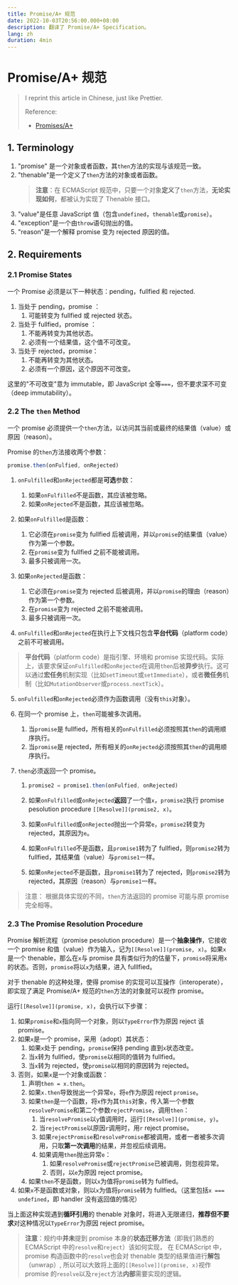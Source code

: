 ```yaml
---
title: Promise/A+ 规范
date: 2022-10-03T20:56:00.000+08:00
description: 翻译了 Promise/A+ Specification。
lang: zh
duration: 4min
---
```


# Promise/A+ 规范

> I reprint this article in Chinese, just like Prettier.
>
> Reference:
>
> - [Promises/A+](https://promisesaplus.com/)

## 1. Terminology

1. "promise" 是一个对象或者函数，其`then`方法的实现与该规范一致。
2. "thenable"是一个定义了`then`方法的对象或者函数。
   > **注意**：在 ECMAScript 规范中，只要一个对象**定义**了`then`方法，**无论实现如何**，都被认为实现了 Thenable 接口。
3. "value"是任意 JavaScript 值（包含`undefined`，`thenable`或`promise`）。
4. "exception"是一个由`throw`语句抛出的值。
5. "reason"是一个解释 promise 变为 rejected 原因的值。

## 2. Requirements

### 2.1 Promise States

一个 Promise 必须是以下一种状态：pending，fullfied 和 rejected.

1. 当处于 pending，promise ：
   1. 可能转变为 fullfied 或 rejected 状态。
2. 当处于 fullfied，promise ：
   1. 不能再转变为其他状态。
   2. 必须有一个结果值，这个值不可改变。
3. 当处于 rejected，promise：
   1. 不能再转变为其他状态。
   2. 必须有一个原因，这个原因不可改变。

这里的"不可改变"意为 immutable，即 JavaScript 全等`===`，但不要求深不可变（deep immutability）。

### 2.2 The `then` Method

一个 promise 必须提供一个`then`方法，以访问其当前或最终的结果值（value）或原因（reason）。

Promise 的`then`方法接收两个参数：

```js
promise.then(onFulfied, onRejected)
```

1. `onFulfilled`和`onRejected`都是**可选**参数：

   1. 如果`onFulfilled`不是函数，其应该被忽略。
   2. 如果`onRejected`不是函数，其应该被忽略。

2. 如果`onFulfilled`是函数：

   1. 它必须在`promise`变为 fullfied 后被调用，并以`promise`的结果值（value）作为第一个参数。
   2. 在`promise`变为 fullfied 之前不能被调用。
   3. 最多只被调用一次。

3. 如果`onRejected`是函数：

   1. 它必须在`promise`变为 rejected 后被调用，并以`promise`的理由（reason）作为第一个参数。
   2. 在`promise`变为 rejected 之前不能被调用。
   3. 最多只被调用一次。

4. `onFulfilled`和`onRejected`在执行上下文栈只包含**平台代码**（platform code）之前不可被调用。

> **平台代码**（platform code）是指引擎、环境和 promise 实现代码。实际上，该要求保证`onFulfilled`和`onRejected`在调用`then`后被**异步**执行。这可以通过**宏任务**机制实现（比如`setTimeout`或`setImmediate`），或者**微任务**机制（比如`MutationObserver`或`process.nextTick`）。

5. `onFulfilled`和`onRejected`必须作为函数调用（没有`this`对象）。

6. 在同一个 promise 上，`then`可能被多次调用。

   1. 当`promise`是 fullfied，所有相关的`onFulfilled`必须按照其`then`的调用顺序执行。
   2. 当`promise`是 rejected，所有相关的`onRejected`必须按照其`then`的调用顺序执行。

7. `then`必须返回一个 promise。

   1. ```js
      promise2 = promise1.then(onFulfied, onRejected)
      ```

   2. 如果`onFulfilled`或`onRejected`**返回**了一个值`x`，`promise2`执行 promise pesolution procedure `[[Resolve]](promise2, x)`。

   3. 如果`onFulfilled`或`onRejected`抛出一个异常`e`，`promise2`转变为 rejected，其原因为`e`。

   4. 如果`onFulfilled`不是函数，且`promise1`转为了 fullfied，则`promise2`转为 fullfied，其结果值（value）与`promise1`一样。

   5. 如果`onRejected`不是函数，且`promise1`转为了 rejected，则`promise2`转为 rejected，其原因（reason）与`promise1`一样。

> 注意： 根据具体实现的不同，`then`方法返回的 promise 可能与原 promise 完全相等。

### 2.3 The Promise Resolution Procedure

Promise 解析流程（promise pesolution procedure）是一个**抽象操作**，它接收一个 promise 和值（value）作为输入，记为`[[Resolve]](promise, x)`。如果`x`是一个 thenable，那么在`x`与 promise 具有类似行为的估量下，`promise`将采用`x`的状态。否则，`promise`将以`x`为结果，进入 fulllfied。

对于 thenable 的这种处理，使得 promise 的实现可以互操作（interoperate），即实现了满足 Promise/A+ 规范的`then`方法的对象就可以视作 promise。

运行`[[Resolve]](promise, x)`，会执行以下步骤：

1. 如果`promise`和`x`指向同一个对象，则以`TypeError`作为原因 reject 该 promise。
2. 如果`x`是一个 promise，采用（adopt）其状态：
   1. 如果`x`处于 pending，`promise`保持 pending 直到`x`状态改变。
   2. 当`x`转为 fullfied，使`promise`以相同的值转为 fullfied。
   3. 当`x`转为 rejected，使`promise`以相同的原因转为 rejected。
3. 否则，如果`x`是一个对象或函数：
   1. 声明`then = x.then`。
   2. 如果`x.then`导致抛出一个异常`e`，将`e`作为原因 reject `promise`。
   3. 如果`then`是一个函数，将`x`作为其`this`对象，传入第一个参数`resolvePromise`和第二个参数`rejectPromise`，调用`then`：
      1. 当`resolvePromise`以`y`值调用时，运行`[[Resolve]](promise, y)`。
      2. 当`rejectPromise`以原因`r`调用时，用`r` reject promise。
      3. 如果`rejectPromise`和`resolvePromise`都被调用，或者一者被多次调用，只取**第一次调用**的结果，并忽视后续调用。
      4. 如果调用`then`抛出异常`e`：
         1. 如果`resolvePromise`或`rejectPromise`已被调用，则忽视异常。
         2. 否则，以`e`为原因 reject promise。
   4. 如果`then`不是函数，则以`x`为值将`promise`转为 fullfied。
4. 如果`x`不是函数或对象，则以`x`为值将`promise`转为 fullfied。（这里包括`x === undefined`，即 handler 没有返回值的情况）

当上面这种实现遇到**循环引用**的 thenable 对象时，将进入无限递归，**推荐但不要求**对这种情况以`TypeError`为原因 reject promise。

> **注意**：规约中**并未**提到 promise 本身的**状态迁移方法**（即我们熟悉的 ECMAScript 中的`resolve`和`reject`）该如何实现，
> 在 ECMAScript 中，promise 构造函数中的`resolve`也会对 thenable 类型的结果值进行**解包**（unwrap）,
> 所以可以大致将上面的`[[Resolve]](promise, x)`视作 promise 的`resolve`以及`reject`方法**内部**需要实现的逻辑。
